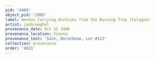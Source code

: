 ```yaml
---
pid: '4460'
object_pid: '2885'
label: Aeneas Carrying Anchises from the Burning Troy (Cologne)
artist: janbrueghel
provenance_date: Oct 15 1996
provenance_location: Vienna
provenance_text: 'Sale, Dorotheum, Lot #113'
collection: provenance
order: '0021'
---
```

